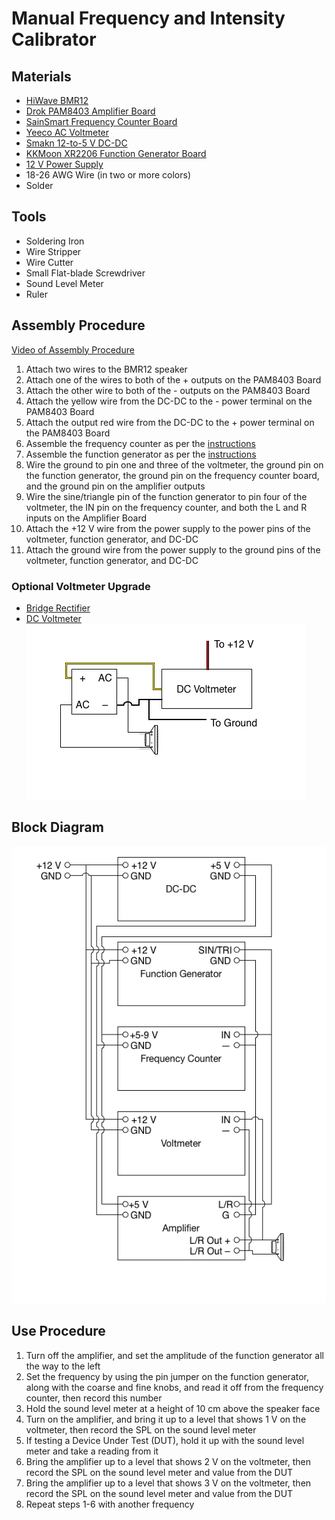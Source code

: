 # Manual Frequency and Intensity Calibrator

## Materials
- [HiWave BMR12](https://www.amazon.com/gp/product/B0008JHBOQ/ref=od_aui_detailpages00?ie=UTF8&psc=1)
- [Drok PAM8403 Amplifier Board](https://www.amazon.com/gp/product/B00C4N410G/ref=od_aui_detailpages00?ie=UTF8&psc=1)
- [SainSmart Frequency Counter Board](https://www.amazon.com/gp/product/B00U29OHP8/ref=od_aui_detailpages00?ie=UTF8&psc=1)
- [Yeeco AC Voltmeter](https://www.amazon.com/gp/product/B00PZBEJ7Y/ref=od_aui_detailpages00?ie=UTF8&psc=1)
- [Smakn 12-to-5 V DC-DC](https://www.amazon.com/gp/product/B00CXKBJI2/ref=od_aui_detailpages00?ie=UTF8&psc=1)
- [KKMoon XR2206 Function Generator Board](https://www.amazon.com/gp/product/B01HM70CMY/ref=oh_aui_detailpage_o00_s00?ie=UTF8&psc=1)
- [12 V Power Supply](https://www.amazon.com/gp/product/B019Q3U72M/ref=od_aui_detailpages00?ie=UTF8&psc=1)
- 18-26 AWG Wire (in two or more colors)
- Solder

## Tools
- Soldering Iron
- Wire Stripper
- Wire Cutter
- Small Flat-blade Screwdriver
- Sound Level Meter
- Ruler

## Assembly Procedure
[Video of Assembly Procedure](https://www.youtube.com/watch?v=CmCu5KOqpDA)
1. Attach two wires to the BMR12 speaker
2. Attach one of the wires to both of the + outputs on the PAM8403 Board
3. Attach the other wire to both of the - outputs on the PAM8403 Board
4. Attach the yellow wire from the DC-DC to the - power terminal on the PAM8403 Board
5. Attach the output red wire from the DC-DC to the + power terminal on the PAM8403 Board
6. Assemble the frequency counter as per the [instructions](https://s3-ap-northeast-1.amazonaws.com/sain-amzn/21/21-010-340/21-010-340.zip)
7. Assemble the function generator as per the [instructions](https://www.dropbox.com/s/x9azf694mjedmv5/XR2206-DIY-Kit-Manual.pdf?dl=1)
8. Wire the ground to pin one and three of the voltmeter, the ground pin on the function generator, the ground pin on the frequency counter board, and the ground pin on the amplifier outputs
9. Wire the sine/triangle pin of the function generator to pin four of the voltmeter, the IN pin on the frequency counter, and both the L and R inputs on the Amplifier Board
10. Attach the +12 V wire from the power supply to the power pins of the voltmeter, function generator, and DC-DC
11. Attach the ground wire from the power supply to the ground pins of the voltmeter, function generator, and DC-DC

### Optional Voltmeter Upgrade
- [Bridge Rectifier](https://www.amazon.com/gp/product/B0002KRDPI/ref=oh_aui_detailpage_o01_s00?ie=UTF8&psc=1)
- [DC Voltmeter](https://www.amazon.com/gp/product/B00CJR9QB6/ref=oh_aui_detailpage_o03_s00?ie=UTF8&psc=1)
![Voltmeter Upgrade](VoltmeterUpgrade.png)

## Block Diagram
![Block Diagram](ManualfI.png)

## Use Procedure
1. Turn off the amplifier, and set the amplitude of the function generator all the way to the left
2. Set the frequency by using the pin jumper on the function generator, along with the coarse and fine knobs, and read it off from the frequency counter, then record this number
3. Hold the sound level meter at a height of 10 cm above the speaker face
4. Turn on the amplifier, and bring it up to a level that shows 1 V on the voltmeter, then record the SPL on the sound level meter
5. If testing a Device Under Test (DUT), hold it up with the sound level meter and take a reading from it
5. Bring the amplifier up to a level that shows 2 V on the voltmeter, then record the SPL on the sound level meter and value from the DUT
6. Bring the amplifier up to a level that shows 3 V on the voltmeter, then record the SPL on the sound level meter and value from the DUT
7. Repeat steps 1-6 with another frequency
